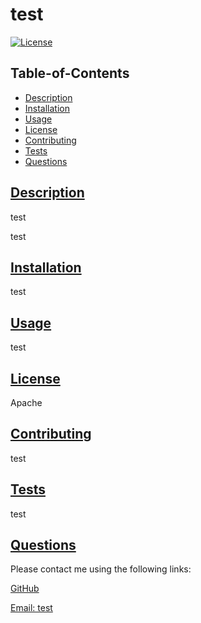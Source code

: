 # test

  [![License](https://img.shields.io/badge/License-Apache%202.0-blue.svg)](https://opensource.org/licenses/Apache-2.0)

  ## Table-of-Contents

  * [Description](#description)
  * [Installation](#installation)
  * [Usage](#usage)
  * [License](#license)
  * [Contributing](#contributing)
  * [Tests](#tests)
  * [Questions](#questions)
  
  ## [Description](#table-of-contents)

  test

  test

  ## [Installation](#table-of-contents)

  test

  ## [Usage](#table-of-contents)

  test
  
  ## [License](#table-of-contents)
 
  Apache

  ## [Contributing](#table-of-contents)
  
  test

  ## [Tests](#table-of-contents)

  test

  ## [Questions](#table-of-contents)

  Please contact me using the following links:

  [GitHub](https://github.com/test)

  [Email: test](mailto:test)
